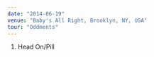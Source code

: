 ```yaml
---
date: "2014-06-19"
venue: "Baby's All Right, Brooklyn, NY, USA"
tour: "Oddments"
---
```



 1. Head On/Pill


